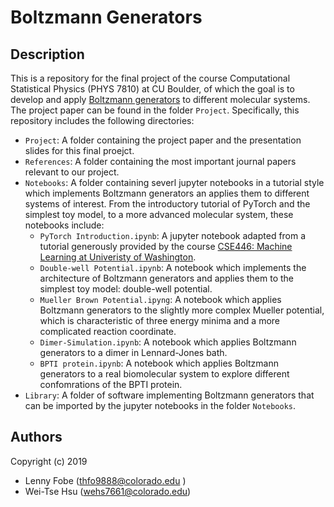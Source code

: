 Boltzmann Generators
==============================

## Description
This is a repository for the final project of the course Computational Statistical Physics (PHYS 7810) at CU Boulder, of which the goal is to develop and apply [Boltzmann generators](https://science.sciencemag.org/content/365/6457/eaaw1147) to different molecular systems. The project paper can be found in the folder `Project`. Specifically, this repository includes the following directories:
- `Project`: A folder containing the project paper and the presentation slides for this final proejct.
- `References`: A folder containing the most important journal papers relevant to our project.
- `Notebooks`: A folder containing severl jupyter notebooks in a tutorial style which implements Boltzmann generators an applies them to different systems of interest. From the introductory tutorial of PyTorch and the simplest toy model, to a more advanced molecular system, these notebooks include:
  - `PyTorch Introduction.ipynb`: A jupyter notebook adapted from a tutorial generously provided by the course [CSE446: Machine Learning at Univeristy of Washington](https://courses.cs.washington.edu/courses/cse446/19au/section9.html).
  - `Double-well Potential.ipynb`: A notebook which implements the architecture of Boltzmann generators and applies them to the simplest toy model: double-well potential.
  - `Mueller Brown Potential.ipyng`: A notebook which applies Boltzmann generators to the slightly more complex Mueller potential, which is characteristic of three energy minima and a more complicated reaction coordinate.
  - `Dimer-Simulation.ipynb`: A notebook which applies Boltzmann generators to a dimer in Lennard-Jones bath.
  - `BPTI protein.ipynb`: A notebook which applies Boltzmann generators to a real biomolecular system to explore different confomrations of the BPTI protein.
- `Library`: A folder of software implementing Boltzmann generators that can be imported by the jupyter notebooks in the folder `Notebooks`.


## Authors

Copyright (c) 2019
- Lenny Fobe (thfo9888@colorado.edu )
- Wei-Tse Hsu (wehs7661@colorado.edu)